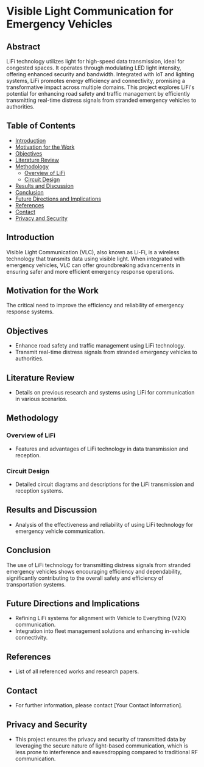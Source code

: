 # Visible Light Communication for Emergency Vehicles

## Abstract
LiFi technology utilizes light for high-speed data transmission, ideal for congested spaces. It operates through modulating LED light intensity, offering enhanced security and bandwidth. Integrated with IoT and lighting systems, LiFi promotes energy efficiency and connectivity, promising a transformative impact across multiple domains. This project explores LiFi's potential for enhancing road safety and traffic management by efficiently transmitting real-time distress signals from stranded emergency vehicles to authorities.

## Table of Contents
- [Introduction](#introduction)
- [Motivation for the Work](#motivation-for-the-work)
- [Objectives](#objectives)
- [Literature Review](#literature-review)
- [Methodology](#methodology)
  - [Overview of LiFi](#overview-of-lifi)
  - [Circuit Design](#circuit-design)
- [Results and Discussion](#results-and-discussion)
- [Conclusion](#conclusion)
- [Future Directions and Implications](#future-directions-and-implications)
- [References](#references)
- [Contact](#contact)
- [Privacy and Security](#privacy-and-security)

## Introduction
Visible Light Communication (VLC), also known as Li-Fi, is a wireless technology that transmits data using visible light. When integrated with emergency vehicles, VLC can offer groundbreaking advancements in ensuring safer and more efficient emergency response operations.

## Motivation for the Work
The critical need to improve the efficiency and reliability of emergency response systems.

## Objectives
- Enhance road safety and traffic management using LiFi technology.
- Transmit real-time distress signals from stranded emergency vehicles to authorities.

## Literature Review
- Details on previous research and systems using LiFi for communication in various scenarios.

## Methodology

### Overview of LiFi
- Features and advantages of LiFi technology in data transmission and reception.

### Circuit Design
- Detailed circuit diagrams and descriptions for the LiFi transmission and reception systems.

## Results and Discussion
- Analysis of the effectiveness and reliability of using LiFi technology for emergency vehicle communication.

## Conclusion
The use of LiFi technology for transmitting distress signals from stranded emergency vehicles shows encouraging efficiency and dependability, significantly contributing to the overall safety and efficiency of transportation systems.

## Future Directions and Implications
- Refining LiFi systems for alignment with Vehicle to Everything (V2X) communication.
- Integration into fleet management solutions and enhancing in-vehicle connectivity.

## References
- List of all referenced works and research papers.

## Contact
- For further information, please contact [Your Contact Information].

## Privacy and Security
- This project ensures the privacy and security of transmitted data by leveraging the secure nature of light-based communication, which is less prone to interference and eavesdropping compared to traditional RF communication.
